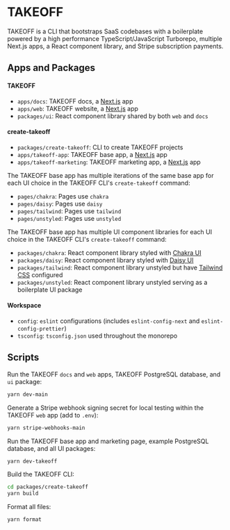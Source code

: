 # TAKEOFF

TAKEOFF is a CLI that bootstraps SaaS codebases with a boilerplate powered by a high performance TypeScript/JavaScript Turborepo, multiple Next.js apps, a React component library, and Stripe subscription payments.

## Apps and Packages

#### TAKEOFF

- `apps/docs`: TAKEOFF docs, a [Next.js](https://nextjs.org) app
- `apps/web`: TAKEOFF website, a [Next.js](https://nextjs.org) app
- `packages/ui`: React component library shared by both `web` and `docs`

#### create-takeoff

- `packages/create-takeoff`: CLI to create TAKEOFF projects
- `apps/takeoff-app`: TAKEOFF base app, a [Next.js](https://nextjs.org) app
- `apps/takeoff-marketing`: TAKEOFF marketing app, a [Next.js](https://nextjs.org) app

The TAKEOFF base app has multiple iterations of the same base app for each UI choice in the TAKEOFF CLI's `create-takeoff` command:

- `pages/chakra`: Pages use `chakra`
- `pages/daisy`: Pages use `daisy`
- `pages/tailwind`: Pages use `tailwind`
- `pages/unstyled`: Pages use `unstyled`

The TAKEOFF base app has multiple UI component libraries for each UI choice in the TAKEOFF CLI's `create-takeoff` command:

- `packages/chakra`: React component library styled with [Chakra UI](https://chakra-ui.com/)
- `packages/daisy`: React component library styled with [Daisy UI]()
- `packages/tailwind`: React component library unstyled but have [Tailwind CSS]() configured
- `packages/unstyled`: React component library unstyled serving as a boilerplate UI package

#### Workspace

- `config`: `eslint` configurations (includes `eslint-config-next` and `eslint-config-prettier`)
- `tsconfig`: `tsconfig.json` used throughout the monorepo

## Scripts

Run the TAKEOFF `docs` and `web` apps, TAKEOFF PostgreSQL database, and `ui` package:

```bash
yarn dev-main
```

Generate a Stripe webhook signing secret for local testing within the TAKEOFF `web` app (add to `.env`):

```bash
yarn stripe-webhooks-main
```

Run the TAKEOFF base app and marketing page, example PostgreSQL database, and all UI packages:

```bash
yarn dev-takeoff
```

Build the TAKEOFF CLI:

```bash
cd packages/create-takeoff
yarn build
```

Format all files:

```bash
yarn format
```
